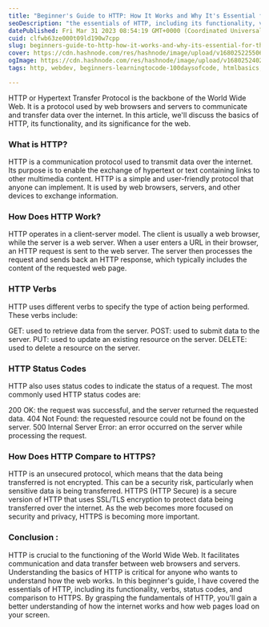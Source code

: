 ```yaml
---
title: "Beginner's Guide to HTTP: How It Works and Why It's Essential for the Web"
seoDescription: "the essentials of HTTP, including its functionality, verbs, status codes, and comparison to HTTPS. By grasping the fundamentals of HTTP, you'll gain a bette"
datePublished: Fri Mar 31 2023 08:54:19 GMT+0000 (Coordinated Universal Time)
cuid: clfwb63ze000t09ld190w7cpp
slug: beginners-guide-to-http-how-it-works-and-why-its-essential-for-the-web
cover: https://cdn.hashnode.com/res/hashnode/image/upload/v1680252255062/d3b22036-20b0-41dd-b0f5-58ae43e892bc.png
ogImage: https://cdn.hashnode.com/res/hashnode/image/upload/v1680252402618/e0d87e01-a49b-4c4e-aa6f-a5b7bc121104.png
tags: http, webdev, beginners-learningtocode-100daysofcode, htmlbasics, http-httpbasics-webdev-webdevelopment-beginnersguide-learntocode-coding101-codingcommunity-programmerlife-techworld

---
```


HTTP or Hypertext Transfer Protocol is the backbone of the World Wide Web. It is a protocol used by web browsers and servers to communicate and transfer data over the internet. In this article, we'll discuss the basics of HTTP, its functionality, and its significance for the web.

### What is HTTP?

HTTP is a communication protocol used to transmit data over the internet. Its purpose is to enable the exchange of hypertext or text containing links to other multimedia content. HTTP is a simple and user-friendly protocol that anyone can implement. It is used by web browsers, servers, and other devices to exchange information.

### How Does HTTP Work?

HTTP operates in a client-server model. The client is usually a web browser, while the server is a web server. When a user enters a URL in their browser, an HTTP request is sent to the web server. The server then processes the request and sends back an HTTP response, which typically includes the content of the requested web page.

### **HTTP Verbs**

HTTP uses different verbs to specify the type of action being performed. These verbs include:

GET: used to retrieve data from the server. POST: used to submit data to the server. PUT: used to update an existing resource on the server. DELETE: used to delete a resource on the server.

### HTTP Status Codes

HTTP also uses status codes to indicate the status of a request. The most commonly used HTTP status codes are:

200 OK: the request was successful, and the server returned the requested data. 404 Not Found: the requested resource could not be found on the server. 500 Internal Server Error: an error occurred on the server while processing the request.

### How Does HTTP Compare to HTTPS?

HTTP is an unsecured protocol, which means that the data being transferred is not encrypted. This can be a security risk, particularly when sensitive data is being transferred. HTTPS (HTTP Secure) is a secure version of HTTP that uses SSL/TLS encryption to protect data being transferred over the internet. As the web becomes more focused on security and privacy, HTTPS is becoming more important.

### Conclusion :

HTTP is crucial to the functioning of the World Wide Web. It facilitates communication and data transfer between web browsers and servers. Understanding the basics of HTTP is critical for anyone who wants to understand how the web works. In this beginner's guide, I have covered the essentials of HTTP, including its functionality, verbs, status codes, and comparison to HTTPS. By grasping the fundamentals of HTTP, you'll gain a better understanding of how the internet works and how web pages load on your screen.